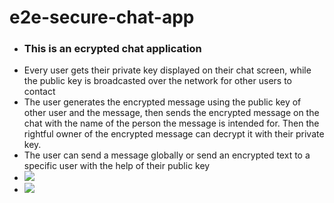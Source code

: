 # e2e-secure-chat-app
<ul>
  <li><h3>This is an ecrypted chat application</h3></li>
  <li>Every user gets their private key displayed on their chat screen, while the public key is broadcasted over the network for other users to contact</li>
  <li>The user generates the encrypted message using the public key of other user and the message, then sends the encrypted message on the chat with the name of the person the message is intended for. Then the rightful owner of the encrypted message can decrypt it with their private key.</li>
  <li>The user can send a message globally or send an encrypted text to a specific user with the help of their public key</li>
  <li><img src="https://user-images.githubusercontent.com/56990377/194129288-7542079a-4620-4046-b44c-8e46b0d1e84d.png" /></li>
  <li><img src="https://user-images.githubusercontent.com/56990377/194129318-442cb1f3-5be2-4574-8fb9-314194201d8a.png" /></li>
 </ul>


<!-- ![s2](https://user-images.githubusercontent.com/56990377/194129318-442cb1f3-5be2-4574-8fb9-314194201d8a.png) -->
